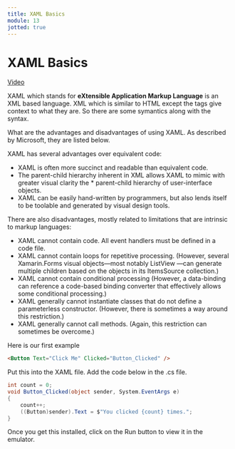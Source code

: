 ```yaml
---
title: XAML Basics
module: 13
jotted: true
---
```


# XAML Basics

<a href="https://umontana.zoom.us/rec/play/6MF7d7_6qD83S9SdswSDA_F-W420eP-sgShP86BemUngUiJRN1byYORBarbwmm0Fpeuu0wcr6MkRqkEY?continueMode=true&_x_zm_rtaid=DlWtLI-zRlCUpYLqasgjPA.1585764072172.6cf1bc0be13f13c9ac0eb5ca428d956c&_x_zm_rhtaid=855">Video</a>

XAML which stands for **eXtensible Application Markup Language** is an XML based language.  XML which is similar to HTML except the tags give context to what they are.  So there are some symantics along with the syntax.

What are the advantages and disadvantages of using XAML.  As described by Microsoft, they are listed below.

XAML has several advantages over equivalent code:

* XAML is often more succinct and readable than equivalent code.
* The parent-child hierarchy inherent in XML allows XAML to mimic with greater visual clarity the * parent-child hierarchy of user-interface objects.
* XAML can be easily hand-written by programmers, but also lends itself to be toolable and generated by visual design tools.

There are also disadvantages, mostly related to limitations that are intrinsic to markup languages:

* XAML cannot contain code. All event handlers must be defined in a code file.
* XAML cannot contain loops for repetitive processing. (However, several Xamarin.Forms visual objects—most notably ListView —can generate multiple children based on the objects in its ItemsSource collection.)
* XAML cannot contain conditional processing (However, a data-binding can reference a code-based binding converter that effectively allows some conditional processing.)
* XAML generally cannot instantiate classes that do not define a parameterless constructor. (However, there is sometimes a way around this restriction.)
* XAML generally cannot call methods. (Again, this restriction can sometimes be overcome.)

Here is our first example

```html
<Button Text="Click Me" Clicked="Button_Clicked" />
```

Put this into the XAML file. Add the code below in the .cs file.

```csharp
int count = 0;
void Button_Clicked(object sender, System.EventArgs e)
{
    count++;
    ((Button)sender).Text = $"You clicked {count} times.";
}
```

Once you get this installed, click on the Run button to view it in the emulator.